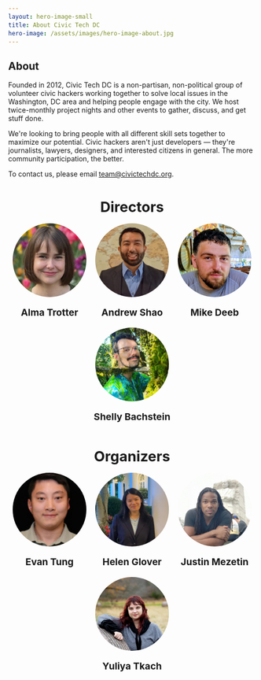 ```yaml
---
layout: hero-image-small
title: About Civic Tech DC
hero-image: /assets/images/hero-image-about.jpg
---
```


## About

Founded in 2012, Civic Tech DC is a non-partisan, non-political group of
volunteer civic hackers working together to solve local issues in the
Washington, DC area and helping people engage with the city. We host
twice-monthly project nights and other events to gather, discuss, and get stuff
done.

We're looking to bring people with all different skill sets together to
maximize our potential. Civic hackers aren't just developers — they're
journalists, lawyers, designers, and interested citizens in general. The
more community participation, the better.

To contact us, please email <team@civictechdc.org>.

<!-- Directors Section -->
<h2 style="text-align: center; font-size: 1.8rem; margin-bottom: 1rem;">Directors</h2>
<div style="display: flex; flex-wrap: wrap; justify-content: space-between; gap: 0; width: 100%; margin: 0 auto; padding: 0;">
    <!-- Alma Trotter -->
    <div style="flex: 1; min-width: 150px; text-align: center;">
        <img src="assets/images/Team Photos/Alma_Trotter.jpeg" style="width: 100%; max-width: 150px; height: auto; border-radius: 50%;" alt="Alma Trotter">
        <p style="margin-top: 1rem; font-size: 1.2rem; font-weight: bold;">Alma Trotter</p>
    </div>
    <!-- Andrew Shao -->
    <div style="flex: 1; min-width: 150px; text-align: center;">
        <img src="assets/images/Team Photos/Andrew-Shao.jpg" style="width: 100%; max-width: 150px; height: auto; border-radius: 50%;" alt="Andrew Shao">
        <p style="margin-top: 1rem; font-size: 1.2rem; font-weight: bold;">Andrew Shao</p>
    </div>
    <!-- Mike Deeb -->
    <div style="flex: 1; min-width: 150px; text-align: center;">
        <img src="assets/images/Team Photos/Mike-Deeb.jpg" style="width: 100%; max-width: 150px; height: auto; border-radius: 50%;" alt="Mike Deeb">
        <p style="margin-top: 1rem; font-size: 1.2rem; font-weight: bold;">Mike Deeb</p>
    </div>
    <!-- Shelly Bachstein -->
    <div style="flex: 1; min-width: 150px; text-align: center;">
        <img src="assets/images/Team Photos/shelly-bachstein.jpg" style="width: 100%; max-width: 150px; height: auto; border-radius: 50%;" alt="Shelly Bachstein">
        <p style="margin-top: 1rem; font-size: 1.2rem; font-weight: bold;">Shelly Bachstein</p>
    </div>
</div>

<!-- Organizers Section -->
<h2 style="text-align: center; font-size: 1.8rem; margin-bottom: 1rem; margin-top: 2rem;">Organizers</h2>
<div style="display: flex; flex-wrap: wrap; justify-content: space-between; gap: 0; width: 100%; margin: 0 auto; padding: 0;">
    <!-- Evan Tung -->
    <div style="flex: 1; min-width: 150px; text-align: center;">
        <img src="assets/images/Team Photos/Evan-Tung.png" style="width: 100%; max-width: 150px; height: auto; border-radius: 50%;" alt="Evan Tung">
        <p style="margin-top: 1rem; font-size: 1.2rem; font-weight: bold;">Evan Tung</p>
    </div>
    <!-- Helen Glover -->
    <div style="flex: 1; min-width: 150px; text-align: center;">
        <img src="assets/images/Team Photos/Helen-Glover.jpg" style="width: 100%; max-width: 150px; height: auto; border-radius: 50%;" alt="Helen Glover">
        <p style="margin-top: 1rem; font-size: 1.2rem; font-weight: bold;">Helen Glover</p>
    </div>
    <!-- Justin Mezetin -->
    <div style="flex: 1; min-width: 150px; text-align: center;">
        <img src="assets/images/Team Photos/Justin-Mezetin.jpg" style="width: 100%; max-width: 150px; height: auto; border-radius: 50%;" alt="Justin Mezetin">
        <p style="margin-top: 1rem; font-size: 1.2rem; font-weight: bold;">Justin Mezetin</p>
    </div>
    <!-- Yuliya Tkach -->
    <div style="flex: 1; min-width: 150px; text-align: center;">
        <img src="assets/images/Team Photos/Yuliya-Tkach.jpg" style="width: 100%; max-width: 150px; height: auto; border-radius: 50%;" alt="Yuliya Tkach">
        <p style="margin-top: 1rem; font-size: 1.2rem; font-weight: bold;">Yuliya Tkach</p>
    </div>
</div>
